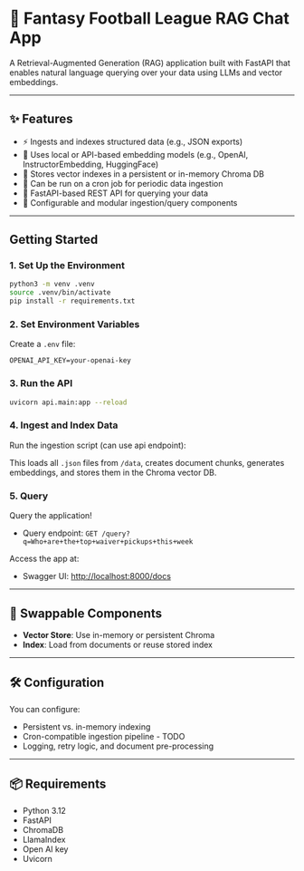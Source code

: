 # 🏈 Fantasy Football League RAG Chat App

A Retrieval-Augmented Generation (RAG) application built with FastAPI that enables natural language querying over your data using LLMs and vector embeddings.

---

## ✨ Features

- ⚡ Ingests and indexes structured data (e.g., JSON exports)
- 🧠 Uses local or API-based embedding models (e.g., OpenAI, InstructorEmbedding, HuggingFace)
- 🧱 Stores vector indexes in a persistent or in-memory Chroma DB
- 🔁 Can be run on a cron job for periodic data ingestion
- 💬 FastAPI-based REST API for querying your data
- 🔧 Configurable and modular ingestion/query components

---

## Getting Started

### 1. Set Up the Environment

```bash
python3 -m venv .venv
source .venv/bin/activate
pip install -r requirements.txt
```

### 2. Set Environment Variables

Create a `.env` file:

```env
OPENAI_API_KEY=your-openai-key
```

### 3. Run the API

```bash
uvicorn api.main:app --reload
```

### 4. Ingest and Index Data

Run the ingestion script (can use api endpoint):

This loads all `.json` files from `/data`, creates document chunks, generates embeddings, and stores them in the Chroma vector DB.

### 5. Query

Query the application!

- Query endpoint: `GET /query?q=Who+are+the+top+waiver+pickups+this+week`


Access the app at:

- Swagger UI: [http://localhost:8000/docs](http://localhost:8000/docs)

---

## 🔌 Swappable Components

- **Vector Store**: Use in-memory or persistent Chroma
- **Index**: Load from documents or reuse stored index

---

## 🛠 Configuration

You can configure:

- Persistent vs. in-memory indexing
- Cron-compatible ingestion pipeline - TODO
- Logging, retry logic, and document pre-processing

---

## 📦 Requirements

- Python 3.12
- FastAPI
- ChromaDB
- LlamaIndex
- Open AI key
- Uvicorn

